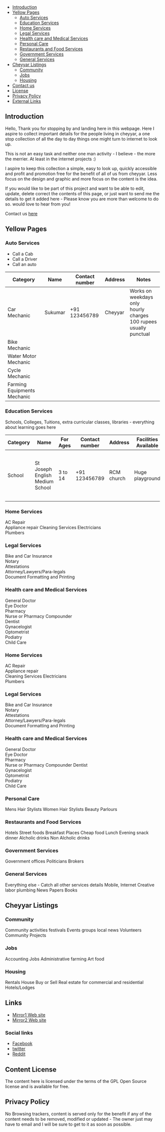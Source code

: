 
- [Introduction](#Introduction)
- [Yellow Pages](#Yellow_Pages)
	- [Auto Services ](#Auto_Services )
	- [Education Services](#Education_Services )
	- [Home Services ](#Home_Services )
	- [ Legal Services ](#Legal_Services )
	- [Health care and Medical Services ](#Healthcare_and_Medical_Services )
	- [ Personal Care](#Personal_Care)
	- [Restaurants and Food Services](#Restaurants_and_Food_Services)
	-  [Government Services](#Government_Services )
	- [General Services](#General_services)
- [Cheyyar Listings](#Cheyyar_Listings)
	- [Community](#Community)
	- [Jobs](#Jobs)
	- [Housing](#Housing)
- [Contact us](#Contact_us])
- [License](#license)
- [Privacy Policy ](#Privacy_Policy)
- [External Links](#links)

## Introduction

Hello, Thank you for stopping by and landing here in this webpage. Here I aspire to collect important details for the people living in cheyyar, a one stop collection of all the day to day things one might turn to internet to look up.

This is not an easy task and neither one man activity - I believe - the more the merrier. At least in the internet projects :)

I aspire to keep this collection a simple, easy to look up, quickly accessible and profit and promotion free for the benefit of all of us from cheyyar.  Less focus on the design and graphic and more focus on the content is the idea.

If you would like to be part of this project and want to be able to edit, update, delete  correct the contents of this page, or just want to send me the details to get it added here - Please know you are more than welcome to do so. would love to hear from you!

Contact us [here](#Contact_us)

## Yellow Pages

###  Auto Services

* Call a Cab
* Call a Driver
* Call an auto


| Category                    	| Name    	| Contact number  	| Address  	| Notes                                                                     	|
|-----------------------------	|---------	|-----------------	|----------	|---------------------------------------------------------------------------	|
| Car Mechanic                	| Sukumar 	| +91 123456789   	| Cheyyar  	| Works on weekdays only<br>hourly charges 100 rupees <br>usually punctual  	|
| Bike Mechanic               	|         	|                 	|          	|                                                                           	|
| Water Motor Mechanic        	|         	|                 	|          	|                                                                           	|
| Cycle Mechanic              	|         	|                 	|          	|                                                                           	|
| Farming Equipments Mechanic 	|         	|                 	|          	|                                                                           	|                                                               	|

### Education Services
Schools, Colleges, Tuitions, extra curricular classes, libraries - everything about learning goes here

| Category  	| Name                            	| For Ages  	| Contact number  	| Address     	| Facilities Available  	| Notes                                                                               	|
|-----------	|---------------------------------	|-----------	|-----------------	|-------------	|-----------------------	|-------------------------------------------------------------------------------------	|
| School    	| St Joseph English Medium School 	| 3 to 14   	| +91 123456789   	| RCM church  	| Huge playground       	| Possibly Oldest School in cheyyar<br>Principle name is <br>Awards <br>Recognitions  	|


###  Home Services

AC Repair        
Appliance repair 
Cleaning Services
Electricians     
Plumbers         


###   Legal Services

Bike and Car Insurance           
Notary                           
Attestations                     
Attorney/Lawyers/Para-legals     
Document Formatting and Printing 




###   Health care and Medical Services
General Doctor               	
Eye Doctor                   	
Pharmacy                     	
Nurse or Pharmacy Compounder 	
Dentist                      	
Gynacelogist                 	
Optometrist                  	
Podiatry                     	
Child Care                   	


###  Home Services
AC Repair         
Appliance repair  
Cleaning Services
Electricians      
Plumbers          


###   Legal Services

Bike and Car Insurance          
Notary                          
Attestations                    
Attorney/Lawyers/Para-legals    
Document Formatting and Printing


###   Health care and Medical Services
General Doctor              
Eye Doctor                  
Pharmacy                    
Nurse or Pharmacy Compounder
Dentist                     
Gynacelogist                
Optometrist                 
Podiatry                    
Child Care                  


###   Personal Care
Mens Hair Stylists
Women Hair Stylists 
Beauty Parlours 

###   Restaurants and Food Services
Hotels
Street foods 
Breakfast Places
Cheap food
Lunch
Evening snack
dinner
Alcholic drinks 
Non Alcholic drinks 

###   Government Services
Government offices
Politicians
Brokers


###   General Services
Everything else - Catch all other services details
Mobile, 
Internet
Creative
labor
plumbing
News Papers 
Books 


## Cheyyar Listings

###  Community
Community activities
festivals
Events
groups
local news
Volunteers
Community Projects 

###  Jobs
Accounting Jobs
Administrative
farming
Art
food

### Housing
Rentals
House Buy or Sell
Real estate for commercial and residential
Hotels/Lodges


## Links

* [Mirror1 Web site](https://cheyyar.com)
*  [Mirror2 Web site](https://cheyyaru.com)

### Social links

* [Facebook](https://facebook.com)
* [twitter](https://twitter.com)
* [Reddit](https://twitter.com)


## Content License

The content here is licensed under the terms of the GPL Open Source license and is available for free.

## Privacy Policy

No Browsing trackers, content is served only for the benefit if any of the content needs to be removed, modified or updated - The owner just may have to email and I will be sure to get to it as soon as possible. 

